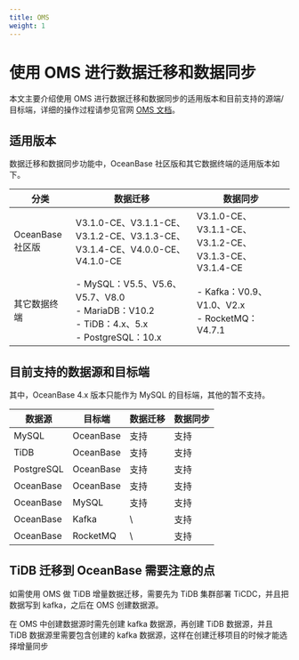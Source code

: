 ```yaml
---
title: OMS
weight: 1
---
```

# 使用 OMS 进行数据迁移和数据同步

本文主要介绍使用 OMS 进行数据迁移和数据同步的适用版本和目前支持的源端/目标端，详细的操作过程请参见官网 [OMS 文档](https://www.oceanbase.com/docs/oms-cn)。

## 适用版本

数据迁移和数据同步功能中，OceanBase 社区版和其它数据终端的适用版本如下。

| 分类 | 数据迁移 | 数据同步 |
| --- | --- | --- |
| OceanBase 社区版 | V3.1.0-CE、V3.1.1-CE、V3.1.2-CE、V3.1.3-CE、V3.1.4-CE、V4.0.0-CE、V4.1.0-CE | V3.1.0-CE、V3.1.1-CE、V3.1.2-CE、V3.1.3-CE、V3.1.4-CE |
| 其它数据终端 | - MySQL：V5.5、V5.6、V5.7、V8.0<br> - MariaDB：V10.2<br> - TiDB：4.x、5.x<br> - PostgreSQL：10.x |- Kafka：V0.9、V1.0、V2.x<br> - RocketMQ：V4.7.1 |

## 目前支持的数据源和目标端

其中，OceanBase 4.x 版本只能作为 MySQL 的目标端，其他的暂不支持。

| 数据源 | 目标端 | 数据迁移 | 数据同步 |
| --- | --- | --- | --- |
| MySQL | OceanBase | 支持 | 支持 |
| TiDB | OceanBase | 支持 | 支持 |
| PostgreSQL | OceanBase | 支持 | 支持 |
| OceanBase | OceanBase | 支持 | 支持 |
| OceanBase | MySQL | 支持 | 支持 |
| OceanBase | Kafka | \\ | 支持 |
| OceanBase | RocketMQ | \\ | 支持 |

## TiDB 迁移到 OceanBase 需要注意的点

如需使用 OMS 做 TiDB 增量数据迁移，需要先为 TiDB 集群部署 TiCDC，并且把数据写到 kafka，之后在 OMS 创建数据源。

在 OMS 中创建数据源时需先创建 kafka 数据源，再创建 TiDB 数据源，并且 TiDB 数据源里需要包含创建的 kafka 数据源，这样在创建迁移项目的时候才能选择增量同步
